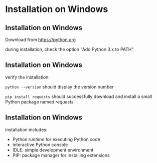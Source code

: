 # Installation on Windows

## Installation on Windows

Download from <https://python.org>

during installation, check the option "Add Python 3.x to PATH"

<!--
adding to path

program "environment variables" / "Umgebungsvariablen für dieses Konto bearbeiten"
add to PATH:

for Anaconda:
C:\Users\Joseph\Anaconda3
C:\Users\Joseph\Anaconda3\Scripts
-->

<!--
why not use windows store version?

- does not automatically resolve the maximum path limit (260 characters)
  manual fix: regedit: set `HKEY_LOCAL_MACHINE\SYSTEM\CurrentControlSet\Control\FileSystem\LongPathsEnabled` to `1`
- does not put executables on PATH (instead of "flask" we have to run "python -m flask")
-->

## Installation on Windows

verify the installation:

`python --version` should display the version number

`pip install requests` should successfully download and install a small Python package named _requests_

## Installation on Windows

installation includes:

- Python _runtime_ for executing Python code
- interactive Python console
- IDLE: simple development environment
- PIP: package manager for installing extensions
